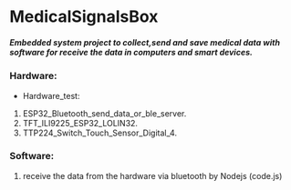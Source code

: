 # MedicalSignalsBox
##### Embedded system project to collect,send and save medical data with software for receive the data in computers and smart devices.

### Hardware: 
* Hardware_test:
1. ESP32_Bluetooth_send_data_or_ble_server. </br>
2. TFT_ILI9225_ESP32_LOLIN32.
3. TTP224_Switch_Touch_Sensor_Digital_4.

### Software: 
1. receive the data from the hardware via bluetooth by Nodejs (code.js)

